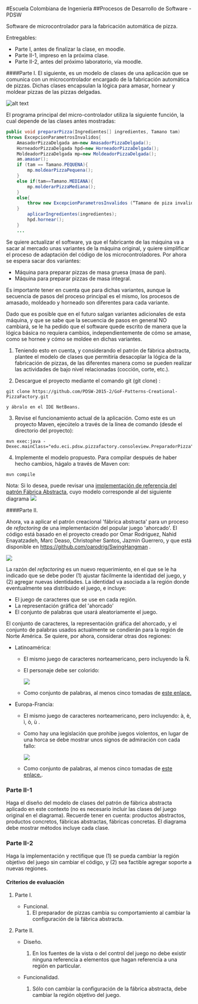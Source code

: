 #Escuela Colombiana de Ingeniería
##Procesos de Desarrollo de Software - PDSW



Software de microcontrolador para la fabricación automática de pizza.

Entregables:

* Parte I, antes de finalizar la clase, en moodle.
* Parte II-1, impreso en la próxima clase.
* Parte II-2, antes del próximo laboratorio, vía moodle.

####Parte I. 
El siguiente, es un modelo de clases de una aplicación que se comunica con un microcontrolador encargado de la fabricación automática de pizzas. Dichas clases encapsulan la lógica para amasar, hornear y moldear pizzas de las pizzas delgadas.

![alt text](img/Model.png "Logo Title Text 1")

El programa principal del micro-controlador utiliza la siguiente función, la cual depende de las clases antes mostradas:

```Java
public void prepararPizza(Ingredientes[] ingredientes, Tamano tam) 
throws ExcepcionParametrosInvalidos{
	AmasadorPizzaDelgada am=new AmasadorPizzaDelgada();
	HorneadorPizzaDelgada hpd=new HorneadorPizzaDelgada();
	MoldeadorPizzaDelgada mp=new MoldeadorPizzaDelgada();
	am.amasar();
	if (tam == Tamano.PEQUENA){
		mp.moldearPizzaPequena();
	}
	else if(tam==Tamano.MEDIANA){
		mp.molderarPizzaMediana();
	}
	else{
		throw new ExcepcionParametrosInvalidos (“Tamano de piza invalido:”+tam);
	}
		aplicarIngredientes(ingredientes);
		hpd.hornear();
	}
	...
```

Se quiere actualizar el software, ya que el fabricante de las máquina va a sacar al mercado unas variantes de la máquina original, y quiere simplificar el proceso de adaptación del código de los microcontroladores. Por ahora se espera sacar dos variantes:

*	Máquina para preparar pizzas de masa gruesa (masa de pan).
*	Máquina para preparar pizzas de masa integral.

Es importante tener en cuenta que para dichas variantes, aunque la secuencia de pasos del proceso principal es el mismo, los procesos de amasado, moldeado y horneado son diferentes para cada variante.

Dado que es posible que en el futuro salgan variantes adicionales de esta máquina, y que se sabe que la secuencia de pasos en general NO cambiará, se le ha pedido que el software quede escrito de manera que la lógica básica no requiera cambios, independientemente de cómo se amase, como se hornee y cómo se moldee en dichas variantes.

1.	Teniendo esto en cuenta, y considerando el patrón de fábrica abstracta, plantee el modelo de clases que permitiría desacoplar la lógica de la fabricación de pizzas, de las diferentes manera como se pueden realizar las actividades de bajo nivel relacionadas (cocción, corte, etc.).

2.	Descargue el proyecto mediante el comando git (git clone) :
```
git clone https://github.com/PDSW-2015-2/GoF-Patterns-Creational-PizzaFactory.git
```
	y ábralo en el IDE NetBeans.

3.	Revise el funcionamiento actual de la aplicación. Como este es un proyecto Maven, ejecútelo a través de la línea de comando (desde el directorio del proyecto):

```
mvn exec:java -Dexec.mainClass="edu.eci.pdsw.pizzafactory.consoleview.PreparadorPizza"
```

4.	Implemente el modelo propuesto. Para compilar después de haber hecho cambios, hágalo a través de Maven con: 

```
mvn compile
```

Nota: Si lo desea, puede revisar una [implementación de referencia del patrón Fábrica Abstracta](https://github.com/PDSW-ECI/GoF-AbstractFactory-SampleImplementation.git ), cuyo modelo corresponde al del siguiente diagrama ![](BasicExample.png)



####Parte II. 

Ahora, va a aplicar el patrón creacional 'fábrica abstracta' para un proceso de _refactoring_ de una implementación del popular juego 'ahorcado'. El código está basado en el proyecto creado por Omar Rodriguez, Nahid Enayatzadeh, Marc Deaso, Christopher Santos, Jazmin Guerrero, y que está disponible en https://github.com/oarodrig/SwingHangman .

![](img/GameScreenShot.png)

La razón del _refactoring_ es un nuevo requerimiento, en el que se le ha indicado que se debe poder (1) ajustar fácilmente la identidad del juego, y (2) agregar nuevas identidades. La identidad va asociada a la región donde eventualmente sea distribuido el juego, e incluye:

* El juego de caracteres que se use en cada región.
* La representación gráfica del 'ahorcado'
* El conjunto de palabras que usará aleatoriamente el juego.

El conjunto de caracteres, la representación gráfica del ahorcado, y el conjunto de palabras usados actualmente se condierán para la región de Norte América. Se quiere, por ahora, considerar otras dos regiones:

- Latinoamérica:
	* El mismo juego de caracteres norteamericano, pero incluyendo la Ñ.
	* El personaje debe ser colorido:
	
		![](img/latinam.png)
	* Como conjunto de palabras, al menos cinco tomadas de [este enlace.](http://www.clarin.com/sociedad/palabras-mas-usadas-espanol-comunes-frecuentes-diccionario-real_academia_espanola_0_ByLqjSFvmg.html)

- Europa-Francia:
	* El mismo juego de caracteres norteamericano, pero incluyendo: à, è, ì, ò, ù .
	* Como hay una legislación que prohibe juegos violentos, en lugar de una horca se debe mostrar unos signos de admiración con cada fallo:
	
		![](img/germany.png)
	* Como conjunto de palabras, al menos cinco tomadas de [este enlace.](http://www.lexisrex.com/Palabras-Frecuentes-Franc%C3%A9s/page=3).

### Parte II-1

Haga el diseño del modelo de clases del patrón de fábrica abstracta aplicado en este contexto (no es necesario incluir las clases del juego original en el diagrama). Recuerde tener en cuenta: productos abstractos, productos concretos, fábricas abstractas, fábricas concretas. El diagrama debe mostrar métodos incluye cada clase.

### Parte II-2

Haga la implementación y rectifique que (1) se pueda cambiar la región objetivo del juego sin cambiar el código, y (2) sea factible agregar soporte a nuevas regiones.


#### Criterios de evaluación

1. Parte I.
	* Funcional. 
		1. El preparador de pizzas cambia su comportamiento al cambiar la configuración de la fábrica abstracta.

2. Parte II.

	* Diseño.

		1. En los fuentes de la vista o del control del juego no debe existir ninguna referencia a elementos que hagan referencia a una región en particular.
		
	* Funcionalidad.

		1. Sólo con cambiar la configuración de la fábrica abstracta, debe cambiar la región objetivo del juego.







